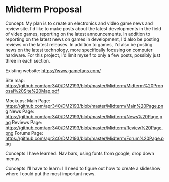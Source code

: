 # Midterm Proposal

Concept: My plan is to create an electronics and video game news and review site. I'd like to make posts about the latest developments in the field of video games, reporting on the latest announcements. In addition to reporting on the latest news on games in development, I'd also be posting reviews on the latest releases. In addition to games, I'd also be posting news on the latest technology, more specifically focusing on computer hardware. For this project, I'd limit myself to only a few posts, possibly just three in each section.

Existing website: https://www.gamefaqs.com/

Site map: https://github.com/apr340/DM2193/blob/master/Midterm/Midterm%20Proposal%20Site%20Map.pdf

Mockups: Main Page: https://github.com/apr340/DM2193/blob/master/Midterm/Main%20Page.png
News Page: https://github.com/apr340/DM2193/blob/master/Midterm/News%20Page.png
Reviews Page: https://github.com/apr340/DM2193/blob/master/Midterm/Review%20Page.png
Forums Page: https://github.com/apr340/DM2193/blob/master/Midterm/Forum%20Page.png

Concepts I have learned: Nav bars, using fonts from google, drop down menus.

Concepts I'll have to learn: I'll need to figure out how to create a slideshow where I could put the most important news.
